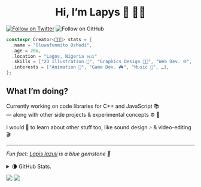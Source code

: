 <h1 center style="
  align-content: center !important;
  align-items: center !important;
  display: block !important;
  left: auto !important;
  justify-content: center !important;
  margin-left: auto !important;
  margin-right: auto !important;
  right: auto !important;
  text-align: center !important;
  vertical-align: middle !important;
  width: 100% !important
"> <center> Hi, I&rsquo;m Lapys 🌙 👋🏾 </center> </h1>

[![Follow on Twitter](https://img.shields.io/twitter/follow/Lapys_Arts?color=1DA1F2&label=Follow%20on%20Twitter&logo=twitter&style=for-the-badge)](https://twitter.com/intent/follow?original_referer=https%3A%2F%2Fgithub.com%2FLapysDev&screen_name=Lapys_Arts)
![Follow on GitHub](https://img.shields.io/github/followers/LapysDev?color=181717&label=Follow%20on%20GitHub&logo=Github&style=for-the-badge)

```cpp
constexpr Creator<👨🏾‍💻> stats = {
  .name = "Oluwafunmito Oshodi",
  .age = 20u,
  .location = "Lagos, Nigeria 🇳🇬"
  .skills = ["2D Illustration 🎨", "Graphics Design 👨‍🎨", "Web Dev. 🌐", …],
  .interests = ["Animation 🧍‍", "Game Dev. 🎮", "Music 🎸", …],
};
```
<h2> What I&rsquo;m doing? </h2>
Currently working on code libraries for C++ and JavaScript 📚 <br/>
— along with other side projects & experimental concepts ⚙️ 🧪 <br/>
<br/>
I would 💙 to learn about other stuff too, like sound design 🎶 & video-editing 🎬 <br/>
<hr/>
<i> Fun fact: <a href="https://en.wikipedia.org/wiki/Lapis_lazuli" target="_blank" rel="noopener noreferrer">Lapis lazuli</a> is a blue gemstone 💍 </i>
<br/> <br/>

<details>
  <summary> 🌘 GitHub Stats. </summary>

  <br/>
  <img align="left" alt="Lapys' GitHub ranking/ statistics" src="https://github-readme-stats.vercel.app/api?count_private=true&hide=contribs,issues,prs&include_all_commits&custom_title=Statistics&locale=en&show_icons=true&theme=dark&username=LapysDev"/>
  <br clear="all"/>
</details>

![](https://github-readme-stats.vercel.app/api?count_private=true&hide=contribs,issues,prs&include_all_commits&custom_title=Statistics&locale=en&show_icons=true&theme=dark&username=LapysDev)
![](https://github-readme-stats.vercel.app/api/top-langs/?layout=compact&theme=dark&username=LapysDev)
